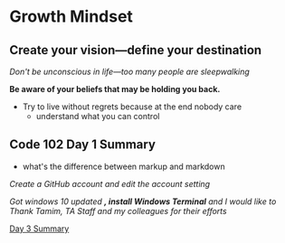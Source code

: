 # Growth Mindset

## Create your vision—define your destination

*Don't be unconscious in life—too many people are sleepwalking* 

**Be aware of your beliefs that may be holding you back.**

* Try to live without regrets because at the end nobody care 
  * understand what you can control 


## Code 102 Day 1 Summary 

* what's the difference between markup and markdown

*Create a GitHub account and edit the account setting* 

_Got windows 10 updated **, install Windows Terminal** and I would like to Thank Tamim, TA Staff and my colleagues for their efforts_

[Day 3 Summary](https://abdelraouf13.github.io/reading-notes/102-Class-3-Summary)
